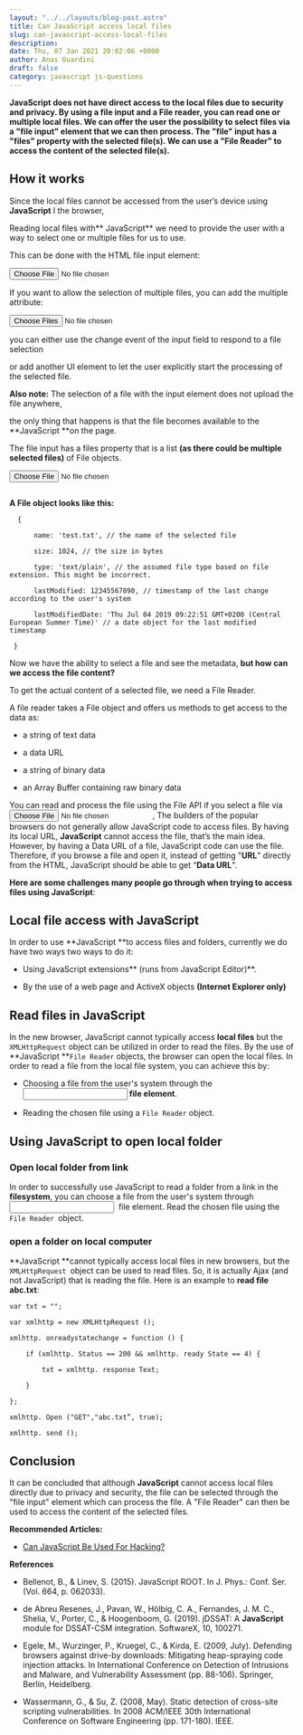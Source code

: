 ```yaml
---
layout: "../../layouts/blog-post.astro"
title: Can JavaScript access local files
slug: can-javascript-access-local-files
description: 
date: Thu, 07 Jan 2021 20:02:06 +0000
author: Anas Ouardini
draft: false
category: javascript js-questions
---
```



**JavaScript does not have direct access to the local files due to security and privacy. By using a file input and a File reader, you can read one or multiple local files. We can offer the user the possibility to select files via a "file input" element that we can then process. The "file" input has a "files" property with the selected file(s). We can use a "File Reader" to access the content of the selected file(s).**

## How it works

Since the local files cannot be accessed from the user’s device using **JavaScript** I the browser,

Reading local files with** JavaScript** we need to provide the user with a way to select one or multiple files for us to use.

This can be done with the HTML file input element:

<pre title="File Type Input" class="wp-block-code"><code lang="markup" class="language-markup line-numbers"><input type="file" id="fileInput"></code></pre>

If you want to allow the selection of multiple files, you can add the multiple attribute:

<pre class="wp-block-code"><code lang="markup" class="language-markup line-numbers"><input type="file" id="fileInput" multiple></code></pre>

you can either use the change event of the input field to respond to a file selection

or add another UI element to let the user explicitly start the processing of the selected file.

**Also note:** The selection of a file with the input element does not upload the file anywhere,

the only thing that happens is that the file becomes available to the **JavaScript **on the page.

The file input has a files property that is a list **(as there could be multiple selected files)** of File objects.

<pre class="wp-block-code"><code lang="markup" class="language-markup line-numbers"><input type="file" id="fileInput">

<script>

    document.getElementById("fileInput").addEventListener("change", function selectedFileChanged() {

      console.log(this.files); 

      // will contain information about the file that was selected.

    });

</script></code></pre>

**A File object looks like this:**

<pre class="wp-block-code"><code lang="json" class="language-json line-numbers">  {

      name: 'test.txt', // the name of the selected file

      size: 1024, // the size in bytes

      type: 'text/plain', // the assumed file type based on file extension. This might be incorrect.

      lastModified: 12345567890, // timestamp of the last change according to the user's system

      lastModifiedDate: 'Thu Jul 04 2019 09:22:51 GMT+0200 (Central European Summer Time)' // a date object for the last modified timestamp

 }</code></pre>

Now we have the ability to select a file and see the metadata, **but how can we access the file content?**

To get the actual content of a selected file, we need a File Reader.

A file reader takes a File object and offers us methods to get access to the data as:

- a string of text data

- a data URL

- a string of binary data

- an Array Buffer containing raw binary data

You can read and process the file using the File API if you select a file via <code><input type="file"></code>, The builders of the popular browsers do not generally allow JavaScript code to access files. By having its local URL, **JavaScript** cannot access the file, that’s the main idea. However, by having a Data URL of a file, JavaScript code can use the file. Therefore, if you browse a file and open it, instead of getting "**URL**" directly from the HTML, JavaScript should be able to get “**Data URL**".

**Here are some challenges many people go through when trying to access files using JavaScript**:

## Local file access with JavaScript

In order to use **JavaScript **to access files and folders, currently we do have two ways two ways to do it:

- Using JavaScript extensions** (runs from JavaScript Editor)**.

- By the use of a web page and ActiveX objects **(Internet Explorer only)**

## Read files in JavaScript

In the new browser, JavaScript cannot typically access **local files** but the <code>XMLHttpRequest</code> object can be utilized in order to read the files. By the use of **JavaScript **<code>File Reader</code> objects, the browser can open the local files. In order to read a file from the local file system, you can achieve this by:

- Choosing a file from the user's system through the **<code><input></code> file element**.

- Reading the chosen file using a <code>File Reader</code> object.

## Using JavaScript to open local folder

### Open local folder from link

In order to successfully use JavaScript to read a folder from a link in the **filesystem**, you can choose a file from the user's system through <code><input></code>  file element. Read the chosen file using the <code>File Reader </code>object.

### open a folder on local computer

**JavaScript **cannot typically access local files in new browsers, but the <code>XMLHttpRequest </code>object can be used to read files. So, it is actually Ajax (and not JavaScript) that is reading the file. Here is an example to **read file abc.txt**:

<pre class="wp-block-code"><code lang="javascript" class="language-javascript line-numbers">var txt = "";

var xmlhttp = new XMLHttpRequest ();

xmlhttp. onreadystatechange = function () {

    if (xmlhttp. Status == 200 && xmlhttp. ready State == 4) {

        txt = xmlhttp. response Text;

    }

};

xmlhttp. Open ("GET","abc.txt”, true);

xmlhttp. send ();</code></pre>

## Conclusion

It can be concluded that although **JavaScript** cannot access local files directly due to privacy and security, the file can be selected through the "file input" element which can process the file. A "File Reader" can then be used to access the content of the selected files.

**Recommended Articles:**

- <a href="/posts/can-javascript-be-used-for-hacking/" target="_blank" rel="noreferrer noopener">Can JavaScript Be Used For Hacking?</a>

**References**

- Bellenot, B., & Linev, S. (2015). JavaScript ROOT. In J. Phys.: Conf. Ser. (Vol. 664, p. 062033).

- de Abreu Resenes, J., Pavan, W., Hölbig, C. A., Fernandes, J. M. C., Shelia, V., Porter, C., & Hoogenboom, G. (2019). jDSSAT: A **JavaScript** module for DSSAT-CSM integration. SoftwareX, 10, 100271.

- Egele, M., Wurzinger, P., Kruegel, C., & Kirda, E. (2009, July). Defending browsers against drive-by downloads: Mitigating heap-spraying code injection attacks. In International Conference on Detection of Intrusions and Malware, and Vulnerability Assessment (pp. 88-106). Springer, Berlin, Heidelberg.

- Wassermann, G., & Su, Z. (2008, May). Static detection of cross-site scripting vulnerabilities. In 2008 ACM/IEEE 30th International Conference on Software Engineering (pp. 171-180). IEEE.


